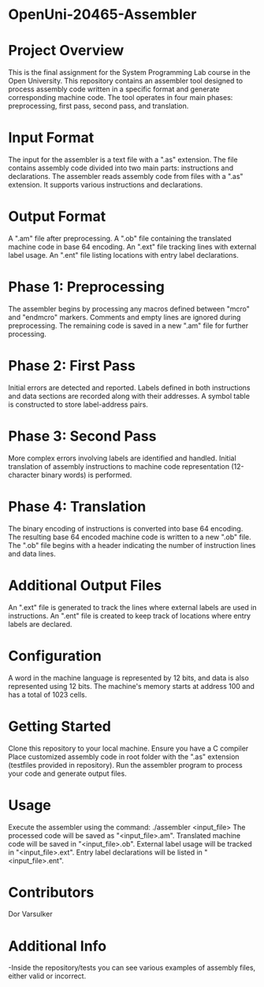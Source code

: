 # OpenUni-20465-Assembler

# Project Overview
This is the final assignment for the System Programming Lab course in the Open University.
This repository contains an assembler tool designed to process assembly code written in a specific format and generate corresponding machine code. The tool operates in four main phases: preprocessing, first pass, second pass, and translation.


# Input Format
The input for the assembler is a text file with a ".as" extension. The file contains assembly code divided into two main parts: instructions and declarations.
The assembler reads assembly code from files with a ".as" extension. It supports various instructions and declarations.

# Output Format
A ".am" file after preprocessing.
A ".ob" file containing the translated machine code in base 64 encoding.
An ".ext" file tracking lines with external label usage.
An ".ent" file listing locations with entry label declarations.

# Phase 1: Preprocessing
The assembler begins by processing any macros defined between "mcro" and "endmcro" markers.
Comments and empty lines are ignored during preprocessing.
The remaining code is saved in a new ".am" file for further processing.

# Phase 2: First Pass
Initial errors are detected and reported.
Labels defined in both instructions and data sections are recorded along with their addresses.
A symbol table is constructed to store label-address pairs.

# Phase 3: Second Pass
More complex errors involving labels are identified and handled.
Initial translation of assembly instructions to machine code representation (12-character binary words) is performed.

# Phase 4: Translation
The binary encoding of instructions is converted into base 64 encoding.
The resulting base 64 encoded machine code is written to a new ".ob" file.
The ".ob" file begins with a header indicating the number of instruction lines and data lines.


# Additional Output Files
An ".ext" file is generated to track the lines where external labels are used in instructions.
An ".ent" file is created to keep track of locations where entry labels are declared.


# Configuration
A word in the machine language is represented by 12 bits, and data is also represented using 12 bits.
The machine's memory starts at address 100 and has a total of 1023 cells.



# Getting Started
Clone this repository to your local machine.
Ensure you have a C compiler
Place customized assembly code in root folder with the ".as" extension  (testfiles provided in repository).
Run the assembler program to process your code and generate output files.

# Usage
Execute the assembler using the command: ./assembler <input_file>
The processed code will be saved as "<input_file>.am".
Translated machine code will be saved in "<input_file>.ob".
External label usage will be tracked in "<input_file>.ext".
Entry label declarations will be listed in "<input_file>.ent".

# Contributors
Dor Varsulker


# Additional Info
-Inside the repository/tests you can see various examples of assembly files, either valid or incorrect.
